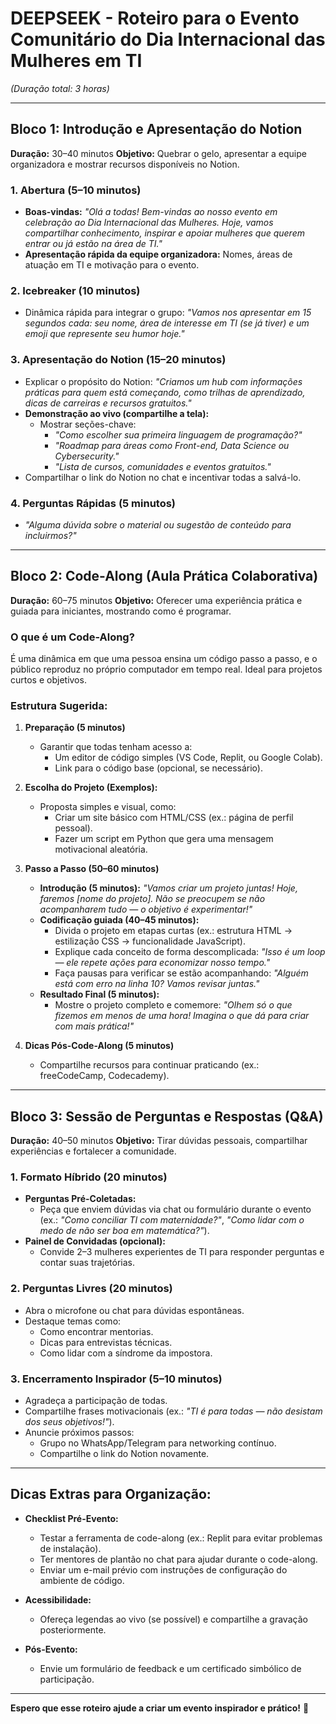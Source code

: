 # DEEPSEEK - Roteiro para o Evento Comunitário do Dia Internacional das Mulheres em TI
*(Duração total: 3 horas)*

---

## **Bloco 1: Introdução e Apresentação do Notion**
**Duração:** 30–40 minutos
**Objetivo:** Quebrar o gelo, apresentar a equipe organizadora e mostrar recursos disponíveis no Notion.

### 1. **Abertura (5–10 minutos)**
   - **Boas-vindas:**
     *"Olá a todas! Bem-vindas ao nosso evento em celebração ao Dia Internacional das Mulheres. Hoje, vamos compartilhar conhecimento, inspirar e apoiar mulheres que querem entrar ou já estão na área de TI."*
   - **Apresentação rápida da equipe organizadora:** Nomes, áreas de atuação em TI e motivação para o evento.

### 2. **Icebreaker (10 minutos)**
   - Dinâmica rápida para integrar o grupo:
     *"Vamos nos apresentar em 15 segundos cada: seu nome, área de interesse em TI (se já tiver) e um emoji que represente seu humor hoje."*

### 3. **Apresentação do Notion (15–20 minutos)**
   - Explicar o propósito do Notion:
     *"Criamos um hub com informações práticas para quem está começando, como trilhas de aprendizado, dicas de carreiras e recursos gratuitos."*
   - **Demonstração ao vivo (compartilhe a tela):**
     - Mostrar seções-chave:
       - *"Como escolher sua primeira linguagem de programação?"*
       - *"Roadmap para áreas como Front-end, Data Science ou Cybersecurity."*
       - *"Lista de cursos, comunidades e eventos gratuitos."*
   - Compartilhar o link do Notion no chat e incentivar todas a salvá-lo.

### 4. **Perguntas Rápidas (5 minutos)**
   - *"Alguma dúvida sobre o material ou sugestão de conteúdo para incluirmos?"*

---

## **Bloco 2: Code-Along (Aula Prática Colaborativa)**
**Duração:** 60–75 minutos
**Objetivo:** Oferecer uma experiência prática e guiada para iniciantes, mostrando como é programar.

### **O que é um Code-Along?**
É uma dinâmica em que uma pessoa ensina um código passo a passo, e o público reproduz no próprio computador em tempo real. Ideal para projetos curtos e objetivos.

### **Estrutura Sugerida:**
1. **Preparação (5 minutos)**
   - Garantir que todas tenham acesso a:
     - Um editor de código simples (VS Code, Replit, ou Google Colab).
     - Link para o código base (opcional, se necessário).

2. **Escolha do Projeto (Exemplos):**
   - Proposta simples e visual, como:
     - Criar um site básico com HTML/CSS (ex.: página de perfil pessoal).
     - Fazer um script em Python que gera uma mensagem motivacional aleatória.

3. **Passo a Passo (50–60 minutos)**
   - **Introdução (5 minutos):**
     *"Vamos criar um projeto juntas! Hoje, faremos [nome do projeto]. Não se preocupem se não acompanharem tudo — o objetivo é experimentar!"*
   - **Codificação guiada (40–45 minutos):**
     - Divida o projeto em etapas curtas (ex.: estrutura HTML → estilização CSS → funcionalidade JavaScript).
     - Explique cada conceito de forma descomplicada:
       *"Isso é um loop — ele repete ações para economizar nosso tempo."*
     - Faça pausas para verificar se estão acompanhando:
       *"Alguém está com erro na linha 10? Vamos revisar juntas."*
   - **Resultado Final (5 minutos):**
     - Mostre o projeto completo e comemore:
       *"Olhem só o que fizemos em menos de uma hora! Imagina o que dá para criar com mais prática!"*

4. **Dicas Pós-Code-Along (5 minutos)**
   - Compartilhe recursos para continuar praticando (ex.: freeCodeCamp, Codecademy).

---

## **Bloco 3: Sessão de Perguntas e Respostas (Q&A)**
**Duração:** 40–50 minutos
**Objetivo:** Tirar dúvidas pessoais, compartilhar experiências e fortalecer a comunidade.

### 1. **Formato Híbrido (20 minutos)**
   - **Perguntas Pré-Coletadas:**
     - Peça que enviem dúvidas via chat ou formulário durante o evento (ex.: *"Como conciliar TI com maternidade?"*, *"Como lidar com o medo de não ser boa em matemática?"*).
   - **Painel de Convidadas (opcional):**
     - Convide 2–3 mulheres experientes de TI para responder perguntas e contar suas trajetórias.

### 2. **Perguntas Livres (20 minutos)**
   - Abra o microfone ou chat para dúvidas espontâneas.
   - Destaque temas como:
     - Como encontrar mentorias.
     - Dicas para entrevistas técnicas.
     - Como lidar com a síndrome da impostora.

### 3. **Encerramento Inspirador (5–10 minutos)**
   - Agradeça a participação de todas.
   - Compartilhe frases motivacionais (ex.: *"TI é para todas — não desistam dos seus objetivos!"*).
   - Anuncie próximos passos:
     - Grupo no WhatsApp/Telegram para networking contínuo.
     - Compartilhe o link do Notion novamente.

---

## **Dicas Extras para Organização:**
- **Checklist Pré-Evento:**
  - Testar a ferramenta de code-along (ex.: Replit para evitar problemas de instalação).
  - Ter mentores de plantão no chat para ajudar durante o code-along.
  - Enviar um e-mail prévio com instruções de configuração do ambiente de código.

- **Acessibilidade:**
  - Ofereça legendas ao vivo (se possível) e compartilhe a gravação posteriormente.

- **Pós-Evento:**
  - Envie um formulário de feedback e um certificado simbólico de participação.

---

**Espero que esse roteiro ajude a criar um evento inspirador e prático!** 🌟
